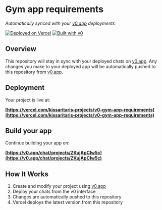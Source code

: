 # Gym app requirements

*Automatically synced with your [v0.app](https://v0.app) deployments*

[![Deployed on Vercel](https://img.shields.io/badge/Deployed%20on-Vercel-black?style=for-the-badge&logo=vercel)](https://vercel.com/kissaritaris-projects/v0-gym-app-requirements)
[![Built with v0](https://img.shields.io/badge/Built%20with-v0.app-black?style=for-the-badge)](https://v0.app/chat/projects/ZKujApCIw5c)

## Overview

This repository will stay in sync with your deployed chats on [v0.app](https://v0.app).
Any changes you make to your deployed app will be automatically pushed to this repository from [v0.app](https://v0.app).

## Deployment

Your project is live at:

**[https://vercel.com/kissaritaris-projects/v0-gym-app-requirements](https://vercel.com/kissaritaris-projects/v0-gym-app-requirements)**

## Build your app

Continue building your app on:

**[https://v0.app/chat/projects/ZKujApCIw5c](https://v0.app/chat/projects/ZKujApCIw5c)**

## How It Works

1. Create and modify your project using [v0.app](https://v0.app)
2. Deploy your chats from the v0 interface
3. Changes are automatically pushed to this repository
4. Vercel deploys the latest version from this repository